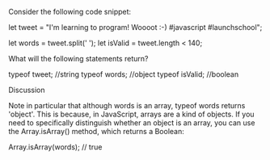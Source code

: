 
Consider the following code snippet:

let tweet = "I'm learning to program! Woooot :-) #javascript #launchschool";

let words = tweet.split(' ');
let isValid = tweet.length < 140;


What will the following statements return?


typeof tweet;       //string
typeof words;       //object
typeof isValid;     //boolean



Discussion

Note in particular that although words is an array, typeof words returns 'object'. This is because, in JavaScript, arrays are a kind of objects. If you need to specifically distinguish whether an object is an array, you can use the Array.isArray() method, which returns a Boolean:

Array.isArray(words);  // true